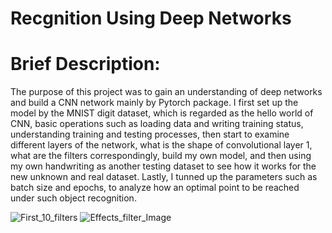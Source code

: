 # Recgnition Using Deep Networks
 
# Brief Description: 

The purpose of this project was to gain an understanding of deep networks and build a CNN network mainly by Pytorch package. I first set up the model by the MNIST digit dataset, which is regarded as the hello world of CNN, basic operations such as loading data and writing training status, understanding training and testing processes, then start to examine different layers of the network, what is the shape of convolutional layer 1, what are the filters correspondingly, build my own model, and then using my own handwriting as another testing dataset to see how it works for the new unknown and real dataset.  Lastly, I tunned up the parameters such as batch size and epochs, to analyze how an optimal point to be reached under such object recognition. 


![First_10_filters](https://github.com/Atharva-Pandkar/Recgnition-Using-Deep-Networks/assets/62322017/32d5c123-511f-40dc-a529-b097e3b73b3c)
![Effects_filter_Image](https://github.com/Atharva-Pandkar/Recgnition-Using-Deep-Networks/assets/62322017/82577fd7-d8f4-41c0-a411-4ab4d5750be4)
